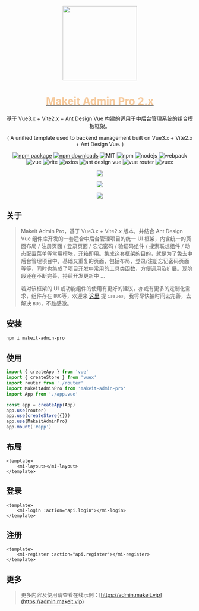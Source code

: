 <p align="center">
    <a href="https://admin.makeit.vip/">
        <img width="200" src="https://file.makeit.vip/MIIT/M00/00/00/ajRkHV_pUyOALE2LAAAtlj6Tt_s370.png">
    </a>
</p>

<h1 align="center">
    <a href="https://admin.makeit.vip/" target="_blank">
        <font color="#f6ca9d">Makeit Admin Pro 2.x</font>
    </a>
</h1>

<div align="center">

基于 Vue3.x + Vite2.x + Ant Design Vue 构建的适用于中后台管理系统的组合模板框架。

( A unified template used to backend management built on Vue3.x + Vite2.x + Ant Design Vue. )

[![npm package](https://img.shields.io/npm/v/makeit-admin-pro.svg?style=flat-square)](https://www.npmjs.com/package/makeit-admin-pro)
[![npm downloads](http://img.shields.io/npm/dm/makeit-admin-pro.svg?style=flat-square)](http://www.npmtrends.com/makeit-admin-pro)
![MIT](https://img.shields.io/badge/license-MIT-ff69b4.svg)
![npm](https://img.shields.io/badge/npm-8.1.3-orange.svg)
![nodejs](https://img.shields.io/badge/nodejs-17.7.1-red.svg)
![webpack](https://img.shields.io/badge/webpack-5.70.0-orange.svg)
![vue](https://img.shields.io/badge/vue-3.2.31-green.svg)
![vite](https://img.shields.io/badge/vite-2.8.6-yellow.svg)
![axios](https://img.shields.io/badge/axios-0.26.1-red.svg)
![ant design vue](https://img.shields.io/badge/ant%20design%20vue-3.x-blueviolet.svg)
![vue router](https://img.shields.io/badge/vue%20router-4.0.14-inactive.svg)
![vuex](https://img.shields.io/badge/vuex-4.0.2-informational.svg)

<p>
    <a href="https://admin.makeit.vip/">
        <img src="https://file.makeit.vip/MIIT/M00/00/00/ajRkHWAQMteAH3u5AAg_R8651XE245.png">
    </a>
</p>

<p>
    <a href="https://admin.makeit.vip/">
        <img src="https://file.makeit.vip/MIIT/M00/00/00/ajRkHWAQMwOAM2FJAAGzeH165Ws053.png">
    </a>
</p>

<p>
    <a href="https://admin.makeit.vip/">
        <img src="https://file.makeit.vip/MIIT/M00/00/00/ajRkHWAQMx-ABFkCAAQKq4vcmIM480.jpg">
    </a>
</p>

</div>

## 关于

> Makeit Admin Pro，基于 Vue3.x + Vite2.x 版本，并结合 Ant Design Vue 组件库开发的一套适合中后台管理项目的统一 UI 框架，内含统一的页面布局 / 注册页面 / 登录页面 / 忘记密码 / 验证码组件 / 搜索联想组件 / 动态配置菜单等常用模块，开箱即用。集成这套框架的目的，就是为了免去中后台管理项目中，基础又重复的页面，包括布局，登录/注册忘记密码页面等等，同时也集成了项目开发中常用的工具类函数，方便调用及扩展。现阶段还在不断完善，持续开发更新中 ...
> >
> 若对该框架的 UI 或功能组件的使用有更好的建议，亦或有更多的定制化需求，组件存在 `BUG`等，欢迎来 [这里](https://github.com/lirongtong/miitvip-vue-admin-manager/issues) 提 `issues`，我将尽快抽时间去完善，去解决 `BUG`，不胜感激。

## 安装

```bash
npm i makeit-admin-pro
```

## 使用

```ts
import { createApp } from 'vue'
import { createStore } from 'vuex'
import router from './router'
import MakeitAdminPro from 'makeit-admin-pro'
import App from './app.vue'

const app = createApp(App)
app.use(router)
app.use(createStore({}))
app.use(MakeitAdminPro)
app.mount('#app')
```

## 布局

```vue
<template>
    <mi-layout></mi-layout>
</template>
```

## 登录

```vue
<template>
    <mi-login :action="api.login"></mi-login>
</template>
```

## 注册

```vue
<template>
    <mi-register :action="api.register"></mi-register>
</template>
```

## 更多

> 更多内容及使用请查看在线示例：[https://admin.makeit.vip](https://admin.makeit.vip)
